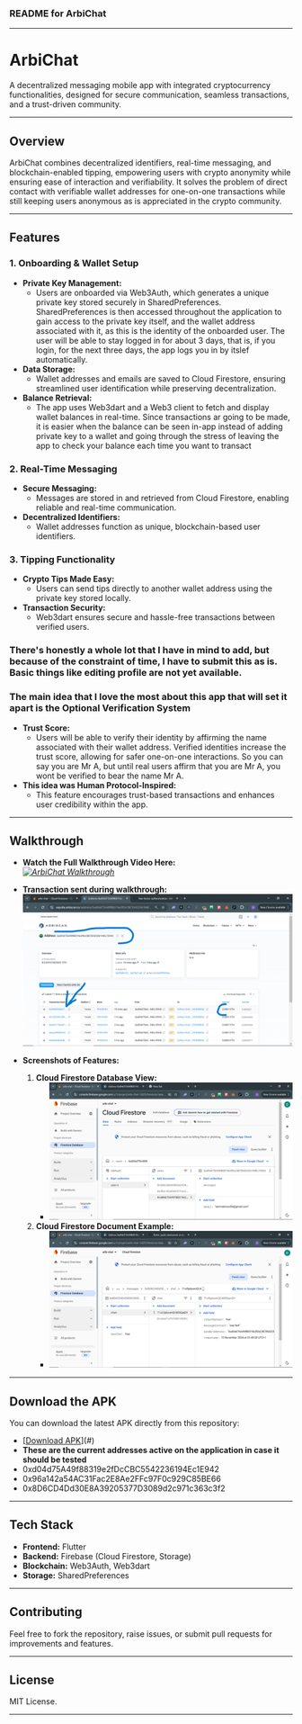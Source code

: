 ### README for ArbiChat

---

# **ArbiChat**  
A decentralized messaging mobile app with integrated cryptocurrency functionalities, designed for secure communication, seamless transactions, and a trust-driven community.  

---

## **Overview**  
ArbiChat combines decentralized identifiers, real-time messaging, and blockchain-enabled tipping, empowering users with crypto anonymity while ensuring ease of interaction and verifiability. It solves the problem of direct contact with verifiable wallet addresses for one-on-one transactions while still keeping users anonymous as is appreciated in the crypto community.

---

## **Features**  
### **1. Onboarding & Wallet Setup**  
- **Private Key Management:**  
  - Users are onboarded via Web3Auth, which generates a unique private key stored securely in SharedPreferences. SharedPreferences is then accessed throughout the application to gain access to the private key itself, and the wallet address associated with it, as this is the identity of the onboarded user. The user will be able to stay logged in for about 3 days, that is, if you login, for the next three days, the app logs you in by itslef automatically.
- **Data Storage:**  
  - Wallet addresses and emails are saved to Cloud Firestore, ensuring streamlined user identification while preserving decentralization.  
- **Balance Retrieval:**  
  - The app uses Web3dart and a Web3 client to fetch and display wallet balances in real-time. Since transactions ar going to be made, it is easier when the balance can be seen in-app instead of adding private key to a wallet and going through the stress of leaving the app to check your balance each time you want to transact  

### **2. Real-Time Messaging**  
- **Secure Messaging:**  
  - Messages are stored in and retrieved from Cloud Firestore, enabling reliable and real-time communication.  
- **Decentralized Identifiers:**  
  - Wallet addresses function as unique, blockchain-based user identifiers.    

### **3. Tipping Functionality**  
- **Crypto Tips Made Easy:**  
  - Users can send tips directly to another wallet address using the private key stored locally.  
- **Transaction Security:**  
  - Web3dart ensures secure and hassle-free transactions between verified users.  

### There's honestly a whole lot that I have in mind to add, but because of the constraint of time, I have to submit this as is. Basic things like editing profile are not yet available.
### The main idea that I love the most about this app that will set it apart is the **Optional Verification System**  
- **Trust Score:**  
  - Users will be able to verify their identity by affirming the name associated with their wallet address. Verified identities increase the trust score, allowing for safer one-on-one interactions. So you can say you are Mr A, but until real users affirm that you are Mr A, you wont be verified to bear the name Mr A.
- **This idea was Human Protocol-Inspired:**  
  - This feature encourages trust-based transactions and enhances user credibility within the app.

---

## **Walkthrough**  

- **Watch the Full Walkthrough Video Here:**  
  *[![ArbiChat Walkthrough](https://img.youtube.com/vi/FrANv7GnACM/0.jpg)]((https://www.youtube.com/watch?v=FrANv7GnACM))*
  
- **Transaction sent during walkthrough:**
  *![Completed Transaction Proof](assets/arbitrum-video-transaction.png)*
  
- **Screenshots of Features:**  
  1. **Cloud Firestore Database View:**  
     - *![Cloud FireStore](assets/arbitrum-database=cloud-firestore.png)*  
  2. **Cloud Firestore Document Example:**  
     - *![Cloud Firestore](assets/arb-database-two.png)*  

---

## **Download the APK**  
You can download the latest APK directly from this repository:  
- [[Download APK](https://github.com/0xiammatrixx/flutter_quick_start/releases/download/v1.0.0-alpha/ArbiChat.v1.0.0.apk)](#)
- **These are the current addresses active on the application in case it should be tested**
- 0xd04d75A49f88319e2fDcCBC5542236194Ec1E942
- 0x96a142a54AC31Fac2E8Ae2FFc97F0c929C85BE66
- 0x8D6CD4Dd30E8A39205377D3089d2c971c363c3f2

---

## **Tech Stack**  
- **Frontend:** Flutter  
- **Backend:** Firebase (Cloud Firestore, Storage)  
- **Blockchain:** Web3Auth, Web3dart  
- **Storage:** SharedPreferences  

---

## **Contributing**  
Feel free to fork the repository, raise issues, or submit pull requests for improvements and features.  

---

## **License**  
MIT License.  

---

